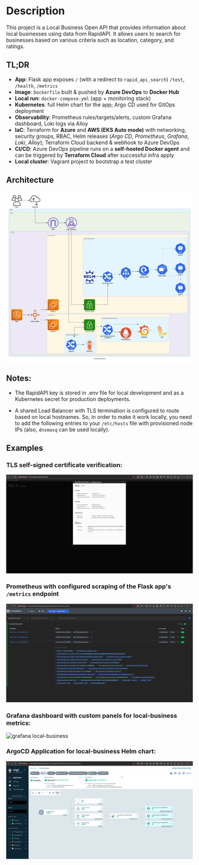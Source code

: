 # Description

This project is a Local Business Open API that provides information about local businesses using data from RapidAPI. It allows users to search for businesses based on various criteria such as location, category, and ratings.

## TL;DR

- **App**: Flask app exposes `/` (with a redirect to `rapid_api_search`) `/test`, `/health`, `/metrics`
- **Image**: `Dockerfile` built & pushed by **Azure DevOps** to **Docker Hub**
- **Local run**: `docker-compose.yml` (app + monitoring stack)
- **Kubernetes**: full Helm chart for the app; Argo CD used for GitOps deployment
- **Observability**: Prometheus rules/targets/alerts, custom Grafana dashboard, Loki logs via Alloy
- **IaC**: Terraform for **Azure** and **AWS (EKS Auto mode)** with networking, security groups, RBAC, Helm releases (*Argo CD*, *Prometheus*, *Grafana*, *Loki*, *Alloy*); Terraform Cloud backend & webhook to Azure DevOps
- **CI/CD**: Azure DevOps pipeline runs on a **self-hosted Docker agent** and can be triggered by **Terraform Cloud** after successful infra apply
- **Local cluster**: Vagrant project to bootstrap a test cluster

## Architecture

![architecture](docs/architecture.png "Architecture")

## Notes:

* The RapidAPI key is stored in .env file for local development and as a Kubernetes secret for production deployments.

* A shared Load Balancer with TLS termination is configured to route based on local hostnames. So, in order to make it work locally, you need to add the following entries to your `/etc/hosts` file with provisioned node IPs (also, `dnsmasq` can be used locally).

## Examples

### TLS self-signed certificate verification:

![tls local-business](images/2025-10-28_03-35.png "TLS local-business")

### Prometheus with configured scraping of the Flask app's `/metrics` endpoint

![prom local-business](images/2025-10-28_12-49.png "Prom local-business")

### Grafana dashboard with custom panels for local-business metrics:

![grafana local-business](images/2025-10-28_12-50.png "Grafana local-business")

### ArgoCD Application for local-business Helm chart:

![argocd local-business](images/2025-10-27_19-22.png "ArgoCD local-business")
